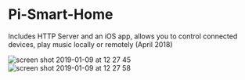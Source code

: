 # Pi-Smart-Home
Includes HTTP Server and an iOS app, allows you to control connected devices, play music locally or remotely (April 2018)

![screen shot 2019-01-09 at 12 27 45](https://user-images.githubusercontent.com/31957947/50893743-41579c80-140a-11e9-893b-67b1526e7b96.png)
![screen shot 2019-01-09 at 12 27 58](https://user-images.githubusercontent.com/31957947/50893824-782db280-140a-11e9-8e20-8e1c3ee8d74d.png)
